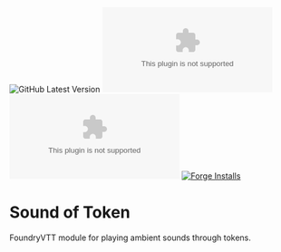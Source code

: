 ![GitHub Latest Version](https://img.shields.io/github/v/release/Aedif/token-sounds?sort=semver)
![GitHub Latest Release](https://img.shields.io/github/downloads/Aedif/token-sounds/latest/aedifs-token-sounds.zip)
![GitHub All Releases](https://img.shields.io/github/downloads/Aedif/token-sounds/aedifs-token-sounds.zip)
[![Forge Installs](https://img.shields.io/badge/dynamic/json?label=Forge%20Installs&query=package.installs&suffix=%25&url=https%3A%2F%2Fforge-vtt.com%2Fapi%2Fbazaar%2Fpackage%2Faedifs-token-sounds)](https://forge-vtt.com/bazaar#package=aedifs-token-sounds)

# Sound of Token

FoundryVTT module for playing ambient sounds through tokens.
